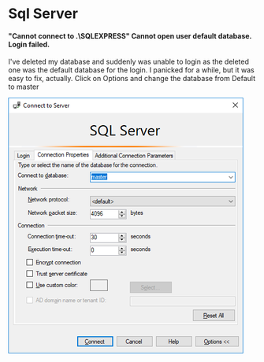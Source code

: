 # Sql Server

#### "Cannot connect to .\SQLEXPRESS"  Cannot open user default database. Login failed.

I've deleted my database and suddenly was unable to login as the deleted one was the default database for the login. I panicked for a while, but it was easy to fix, actually. Click on Options and change the database from Default to master

![](../.gitbook/assets/image%20%285%29.png)

